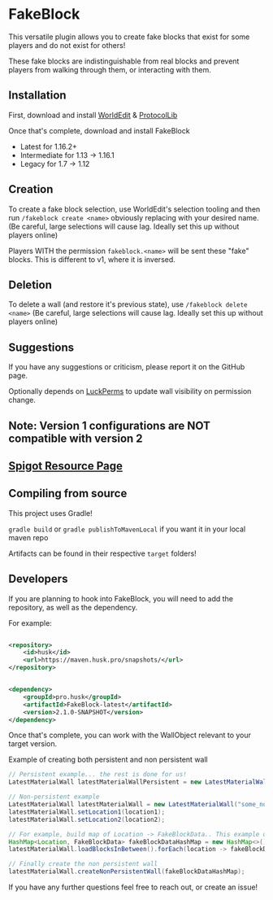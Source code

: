 # FakeBlock

This versatile plugin allows you to create fake blocks that exist for some players and do not exist for others!

These fake blocks are indistinguishable from real blocks and prevent players from walking through them, or interacting
with them.

## Installation

First, download and install [WorldEdit](https://dev.bukkit.org/projects/worldedit)
& [ProtocolLib](https://www.spigotmc.org/resources/protocollib.1997/)

Once that's complete, download and install FakeBlock

- Latest for 1.16.2+
- Intermediate for 1.13 -> 1.16.1
- Legacy for 1.7 -> 1.12

## Creation

To create a fake block selection, use WorldEdit's selection tooling and then run ``/fakeblock create <name>``
obviously replacing <name> with your desired name. (Be careful, large selections will cause lag. Ideally set this up
without players online)

Players WITH the permission
``fakeblock.<name>`` will be sent these "fake" blocks. This is different to v1, where it is inversed.

## Deletion

To delete a wall (and restore it's previous state), use ``/fakeblock delete <name>`` (Be careful, large selections will
cause lag. Ideally set this up without players online)

## Suggestions

If you have any suggestions or criticism, please report it on the GitHub page.

Optionally depends on [LuckPerms](https://luckperms.net/) to update wall visibility on permission change.

## Note: Version 1 configurations are NOT compatible with version 2

## [Spigot Resource Page](https://www.spigotmc.org/resources/fakeblock.12830/)

## Compiling from source

This project uses Gradle!

```gradle build``` or ```gradle publishToMavenLocal``` if you want it in your local maven repo

Artifacts can be found in their respective ``target`` folders!

## Developers

If you are planning to hook into FakeBlock, you will need to add the repository, as well as the dependency.

For example:

```xml

<repository>
    <id>husk</id>
    <url>https://maven.husk.pro/snapshots/</url>
</repository>
```

```xml

<dependency>
    <groupId>pro.husk</groupId>
    <artifactId>FakeBlock-latest</artifactId>
    <version>2.1.0-SNAPSHOT</version>
</dependency>
```

Once that's complete, you can work with the WallObject relevant to your target version.

Example of creating both persistent and non persistent wall

```java
// Persistent example... the rest is done for us!
LatestMaterialWall latestMaterialWallPersistent = new LatestMaterialWall("some_persistent_wall", location1, location2);

// Non-persistent example
LatestMaterialWall latestMaterialWall = new LatestMaterialWall("some_non_persistent_wall");
latestMaterialWall.setLocation1(location1);
latestMaterialWall.setLocation2(location2);

// For example, build map of Location -> FakeBlockData.. This example uses the world data, however, you might want to load from a schematic or something.
HashMap<Location, FakeBlockData> fakeBlockDataHashMap = new HashMap<>();
latestMaterialWall.loadBlocksInBetween().forEach(location -> fakeBlockDataHashMap.put(location, new FakeBlockData(location.getBlock().getBlockData())));

// Finally create the non persistent wall
latestMaterialWall.createNonPersistentWall(fakeBlockDataHashMap);
```

If you have any further questions feel free to reach out, or create an issue!

